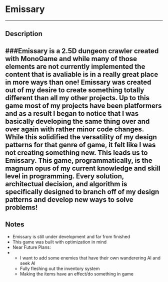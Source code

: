 # Emissary
---
## Description 

###Emissary is a 2.5D dungeon crawler created with MonoGame and while many of those elements are not currently implemented the content that is avaliable is in a really great place in more ways than one!  Emissary was created out of my desire to create something totally different than all my other projects.  Up to this game most of my projects have been platformers and as a result I began to notice that I was basically developing the same thing over and over again with rather minor code changes.  While this solidified the versatility of my design patterns for that genre of game, it felt like I was not creating something new.  This leads us to Emissary.  This game, programmatically, is the magnum opus of my current knowledge and skill level in programming.  Every solution, architectual decision, and algorithm is specifically designed to branch off of my design patterns and develop new ways to solve problems!
---
## Notes
- Emissary is still under development and far from finished
- This game was built with optimization in mind
- Near Future Plans:
-  - I want to add some enemies that have their own wanderering AI and seek AI
   - Fully fleshing out the inventory system
   - Making the items have an effect/do something in game
